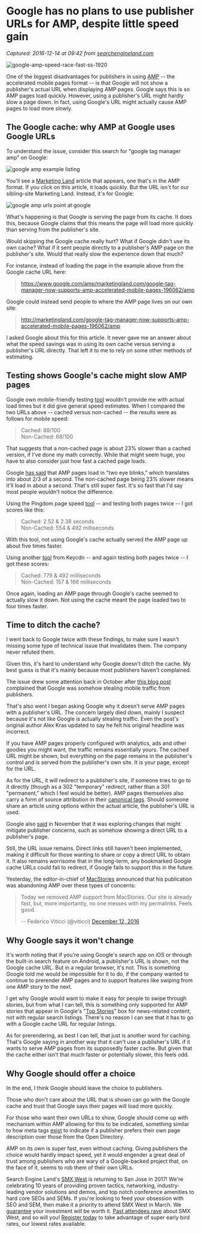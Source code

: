 # Google has no plans to use publisher URLs for AMP, despite little speed gain 

_Captured: 2016-12-14 at 09:42 from [searchengineland.com](http://searchengineland.com/google-url-for-amp-265344)_

![google-amp-speed-race-fast-ss-1920](http://searchengineland.com/figz/wp-content/seloads/2015/12/google-amp-speed-race-fast-ss-1920.png)

One of the biggest disadvantages for publishers in using [AMP](http://searchengineland.com/library/google/google-amp-project) -- the accelerated mobile pages format -- is that Google will not show a publisher's actual URL when displaying AMP pages. Google says this is so AMP pages load quickly. However, using a publisher's URL might hardly slow a page down. In fact, using Google's URL might actually cause AMP pages to load more slowly.

## The Google cache: why AMP at Google uses Google URLs

To understand the issue, consider this search for "google tag manager amp" on Google:

![google amp example listing](http://searchengineland.com/figz/wp-content/seloads/2016/12/IMG_3652_PNG_and_IMG_3654_PNG-764x600.png)

You'll see a [Marketing Land](http://marketingland.com/) article that appears, one that's in the AMP format. If you click on this article, it loads quickly. But the URL isn't for our sibling-site Marketing Land. Instead, it's for Google:

![google amp urls point at google](http://searchengineland.com/figz/wp-content/seloads/2016/12/IMG_3653_PNG.png)

What's happening is that Google is serving the page from its cache. It does this, because Google claims that this means the page will load more quickly than serving from the publisher's site.

Would skipping the Google cache really hurt? What if Google didn't use its own cache? What if it sent people directly to a publisher's AMP page on the publisher's site. Would that really slow the experience down that much?

For instance, instead of loading the page in the example above from the Google cache URL here:

> <https://www.google.com/amp/marketingland.com/google-tag-manager-now-supports-amp-accelerated-mobile-pages-196062/amp>

Google could instead send people to where the AMP page lives on our own site:

> <http://marketingland.com/google-tag-manager-now-supports-amp-accelerated-mobile-pages-196062/amp>

I asked Google about this for this article. It never gave me an answer about what the speed savings was in using its own cache versus serving a publisher's URL directly. That left it to me to rely on some other methods of estimating.

## Testing shows Google's cache might slow AMP pages

Google own mobile-friendly testing [tool](https://testmysite.thinkwithgoogle.com/) wouldn't provide me with actual load times but it did give general speed estimates. When I compared the two URLs above -- cached versus non-cached -- the results were as follows for mobile speed:

> Cached: 88/100  
Non-Cached: 68/100

That suggests that a non-cached page is about 23% slower than a cached version, if I've done my math correctly. While that might seem huge, you have to also consider just how fast a cached page loads.

Google [has said](https://twitter.com/dannysullivan/status/745732303175835649) that AMP pages load in "two eye blinks," which translates into about 2/3 of a second. The non-cached page being 23% slower means it'll load in about a second. That's still super fast. It's so fast that I'd say most people wouldn't notice the difference.

Using the Pingdom page speed [tool](https://tools.pingdom.com) -- and testing both pages twice -- I got scores like this:

> Cached: 2.52 & 2.38 seconds  
Non-Cached: 554 & 492 milliseconds

With this tool, not using Google's cache actually served the AMP page up about five times faster.

Using another [tool](https://tools.keycdn.com/speed) from Keycdn -- and again testing both pages twice -- I got these scores:

> Cached: 779 & 492 milliseconds  
Non-Cached: 157 & 166 milliseconds

Once again, loading an AMP page through Google's cache seemed to actually slow it down. Not using the cache meant the page loaded two to four times faster.

## Time to ditch the cache?

I went back to Google twice with these findings, to make sure I wasn't missing some type of technical issue that invalidates them. The company never refuted them.

Given this, it's hard to understand why Google doesn't ditch the cache. My best guess is that it's mainly because most publishers haven't complained.

The issue drew some attention back in October after [this blog post](https://www.alexkras.com/google-may-be-stealing-your-mobile-traffic/) complained that Google was somehow stealing mobile traffic from publishers.

That's also went I began asking Google why it doesn't serve AMP pages with a publisher's URL. The concern largely died down, mainly I suspect because it's not like Google is actually stealing traffic. Even the post's original author Alex Kras updated to say he felt his original headline was incorrect.

If you have AMP pages properly configured with analytics, ads and other goodies you might want, the traffic remains essentially yours. The cached URL might be shown, but everything on the page remains in the publisher's control and is served from the publisher's own site. It is your page, except for the URL.

As for the URL, it will redirect to a publisher's site, if someone tries to go to it directly (though as a 302 "temporary" redirect, rather than a 301 "permanent," which I feel would be better). AMP pages themselves also carry a form of source attribution in their [canonical tags](http://searchengineland.com/canonical-chaos-doubling-duplicate-content-264078). Should someone share an article using options within the actual article, the publisher's URL is used.

Google also [said](https://twitter.com/cramforce/status/794585395056939009) in November that it was exploring changes that might mitigate publisher concerns, such as somehow showing a direct URL to a publisher's page.

Still, the URL issue remains. Direct links still haven't been implemented, making it difficult for those wanting to share or copy a direct URL to obtain it. It also remains worrisome that in the long-term, any bookmarked Google cache URLs could fail to redirect, if Google fails to support this in the future.

Yesterday, the editor-in-chief of [MacStories](https://www.macstories.net/) announced that his publication was abandoning AMP over these types of concerns:

> Today we removed AMP support from MacStories. Our site is already fast, but, more importantly, no one messes with my permalinks. Feels good.
> 
> -- Federico Viticci (@viticci) [December 12, 2016](https://twitter.com/viticci/status/808342804153954305)

## Why Google says it won't change

It's worth noting that if you're using Google's search app on iOS or through the built-in search feature on Android, a publisher's URL is shown, not the Google cache URL. But in a regular browser, it's not. This is something Google told me would be impossible for it to do, if the company wanted to continue to prerender AMP pages and to support features like swiping from one AMP story to the next.

I get why Google would want to make it easy for people to swipe through stories, but from what I can tell, this is something only supported for AMP stories that appear in Google's "[Top Stories](http://searchengineland.com/google-replaces-news-box-top-stories-desktop-264993)" box for news-related content, not with regular search listings. There's no reason I can see that it has to go with a Google cache URL for regular listings.

As for prerendering, as best I can tell, that just is another word for caching. That's Google saying in another way that it can't use a publisher's URL if it wants to serve AMP pages from its supposedly faster cache. But given that the cache either isn't that much faster or potentially slower, this feels odd.

## Why Google should offer a choice

In the end, I think Google should leave the choice to publishers.

Those who don't care about the URL that is shown can go with the Google cache and trust that Google says their pages will load more quickly.

For those who want their own URLs to show, Google should come up with mechanism within AMP allowing for this to be indicated, something similar to how meta tags [exist](https://support.google.com/webmasters/answer/35624?hl=en) to indicate if a publisher prefers their own page description over those from the Open Directory.

AMP on its own is super fast, even without caching. Giving publishers the choice would hardly impact speed, yet it would engender a great deal of trust among publishers who are wary of a Google-backed project that, on the face of it, seems to rob them of their own URLs.

Search Engine Land's [SMX West](http://marketinglandevents.com/smx/west/?utm_source=sel&utm_medium=module&utm_campaign=smx+west+2017&utm_content=expo+text) is returning to San Jose in 2017! We're celebrating 10 years of providing proven tactics, networking, industry-leading vendor solutions and demos, and top notch conference amenities to hard core SEOs and SEMs. If you're looking to feed your obsession with SEO and SEM, then make it a priority to attend SMX West in March. We [guarantee](http://marketinglandevents.com/smx/west/guarantee/?utm_source=sel&utm_medium=module&utm_campaign=smx+west+2017&utm_content=expo+text) your investment will be worth it. [Past attendees rave](http://marketinglandevents.com/smx/west/testimonials/?utm_source=sel&utm_medium=module&utm_campaign=smx+west+2017&utm_content=expo+text) about SMX West, and so will you! [Register today](http://marketinglandevents.com/smx/west/rates/?utm_source=sel&utm_medium=module&utm_campaign=smx+west+2017&utm_content=expo+text) to take advantage of super early bird rates, our lowest rates available.
